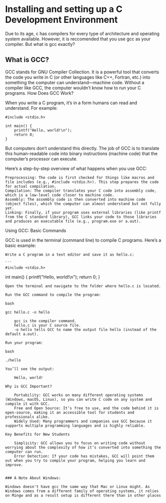 # Installing and setting up a C Development Environment

Due to its age, c has compilers for every type of architecture and operating system available. However, it is reccomended that you use gcc as your compiler. But what is gcc exactly?

## What is GCC?

GCC stands for GNU Compiler Collection. It is a powerful tool that converts the code you write in C (or other languages like C++, Fortran, etc.) into something the computer can understand—machine code. Without a compiler like GCC, the computer wouldn’t know how to run your C programs.
How Does GCC Work?

When you write a C program, it’s in a form humans can read and understand. For example:

```
#include <stdio.h>

int main() {
    printf("Hello, world!\n");
    return 0;
}
```
But computers don’t understand this directly. The job of GCC is to translate this human-readable code into binary instructions (machine code) that the computer’s processor can execute.

Here’s a step-by-step overview of what happens when you use GCC:

    Preprocessing: The code is first checked for things like macros and file includes (e.g., #include <stdio.h>). This step prepares the code for actual compilation.
    Compilation: The compiler translates your C code into assembly code, which is a low-level code closer to machine code.
    Assembly: The assembly code is then converted into machine code (object files), which the computer can almost understand but not fully yet.
    Linking: Finally, if your program uses external libraries (like printf from the C standard library), GCC links your code to those libraries and produces an executable file (e.g., program.exe or a.out).

Using GCC: Basic Commands

GCC is used in the terminal (command line) to compile C programs. Here’s a basic example:

    Write a C program in a text editor and save it as hello.c:

    ```
    #include <stdio.h>

int main() {
    printf("Hello, world!\n");
    return 0;
}
```
Open the terminal and navigate to the folder where hello.c is located.

Run the GCC command to compile the program:

bash

gcc hello.c -o hello

    gcc is the compiler command.
    hello.c is your C source file.
    -o hello tells GCC to name the output file hello (instead of the default a.out).

Run your program:

bash

./hello

You’ll see the output:

    Hello, world!

Why is GCC Important?

    Portability: GCC works on many different operating systems (Windows, macOS, Linux), so you can write C code on any system and compile it with GCC.
    Free and Open Source: It’s free to use, and the code behind it is open-source, making it an accessible tool for students and professionals alike.
    Widely Used: Many programmers and companies use GCC because it supports multiple programming languages and is highly reliable.

Key Benefits for New Students

    Simplicity: GCC allows you to focus on writing code without worrying about the complexity of how it’s converted into something the computer can run.
    Error Detection: If your code has mistakes, GCC will point them out when you try to compile your program, helping you learn and improve.


### A Note About Windows:

Windows doesn't have gcc the same way that Mac or Linux might. As Windows comes from a different family of operating systems, it relies on Mingw and as a result setup is different there than in other places


